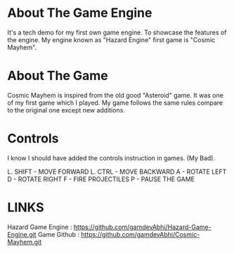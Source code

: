 # About The Game Engine
It's a tech demo for my first own game engine. To showcase the features of the engine. My engine known as
"Hazard Engine" first game is "Cosmic Mayhem".

# About The Game
Cosmic Mayhem is inspired from the old good "Asteroid" game. It was one of my first game which I played.
My game follows the same rules compare to the original one except new additions.

# Controls
I know I should have added the controls instruction in games. (My Bad).

L. SHIFT - MOVE FORWARD
L. CTRL  - MOVE BACKWARD
A        - ROTATE LEFT
D        - ROTATE RIGHT
F        - FIRE PROJECTILES
P        - PAUSE THE GAME

# LINKS
Hazard Game Engine : https://github.com/gamdevAbhi/Hazard-Game-Engine.git
Game Github : https://github.com/gamdevAbhi/Cosmic-Mayhem.git